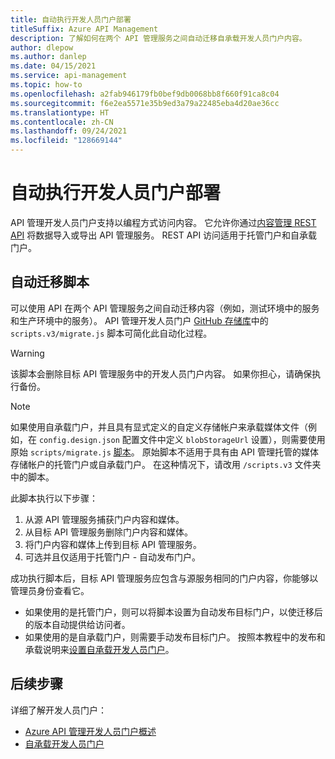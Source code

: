 ```yaml
---
title: 自动执行开发人员门户部署
titleSuffix: Azure API Management
description: 了解如何在两个 API 管理服务之间自动迁移自承载开发人员门户内容。
author: dlepow
ms.author: danlep
ms.date: 04/15/2021
ms.service: api-management
ms.topic: how-to
ms.openlocfilehash: a2fab946179fb0bef9db0068bb8f660f91ca8c04
ms.sourcegitcommit: f6e2ea5571e35b9ed3a79a22485eba4d20ae36cc
ms.translationtype: HT
ms.contentlocale: zh-CN
ms.lasthandoff: 09/24/2021
ms.locfileid: "128669144"
---
```

# <a name="automate-developer-portal-deployments"></a>自动执行开发人员门户部署

API 管理开发人员门户支持以编程方式访问内容。 它允许你通过[内容管理 REST API](/rest/api/apimanagement/) 将数据导入或导出 API 管理服务。 REST API 访问适用于托管门户和自承载门户。

## <a name="automated-migration-script"></a>自动迁移脚本

可以使用 API 在两个 API 管理服务之间自动迁移内容（例如，测试环境中的服务和生产环境中的服务）。 API 管理开发人员门户 [GitHub 存储库](https://github.com/Azure/api-management-developer-portal/blob/master/scripts.v3/migrate.js)中的 `scripts.v3/migrate.js` 脚本可简化此自动化过程。

> [!WARNING]
> 该脚本会删除目标 API 管理服务中的开发人员门户内容。 如果你担心，请确保执行备份。

> [!NOTE]
> 如果使用自承载门户，并且具有显式定义的自定义存储帐户来承载媒体文件（例如，在 `config.design.json` 配置文件中定义 `blobStorageUrl` 设置），则需要使用原始 `scripts/migrate.js` [脚本](https://github.com/Azure/api-management-developer-portal/blob/master/scripts.v2/migrate.js)。 原始脚本不适用于具有由 API 管理托管的媒体存储帐户的托管门户或自承载门户。 在这种情况下，请改用 `/scripts.v3` 文件夹中的脚本。

此脚本执行以下步骤：

1. 从源 API 管理服务捕获门户内容和媒体。
1. 从目标 API 管理服务删除门户内容和媒体。
1. 将门户内容和媒体上传到目标 API 管理服务。
1. 可选并且仅适用于托管门户 - 自动发布门户。

成功执行脚本后，目标 API 管理服务应包含与源服务相同的门户内容，你能够以管理员身份查看它。

* 如果使用的是托管门户，则可以将脚本设置为自动发布目标门户，以使迁移后的版本自动提供给访问者。 
* 如果使用的是自承载门户，则需要手动发布目标门户。 按照本教程中的发布和承载说明来[设置自承载开发人员门户](developer-portal-self-host.md)。

## <a name="next-steps"></a>后续步骤

详细了解开发人员门户：

- [Azure API 管理开发人员门户概述](api-management-howto-developer-portal.md)
- [自承载开发人员门户](developer-portal-self-host.md)